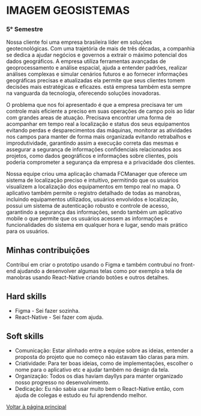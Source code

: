 # IMAGEM GEOSISTEMAS
### 5° Semestre
Nossa cliente foi uma empresa brasileira líder em soluções geotecnológicas. Com uma trajetória de mais de três décadas, a companhia se dedica a ajudar negócios e governos a extrair o máximo potencial dos dados geográficos. A empresa utiliza ferramentas avançadas de geoprocessamento e análise espacial, ajuda a entender padrões, realizar análises complexas e simular cenários futuros e ao fornecer informações geográficas precisas e atualizadas ela permite que seus clientes tomem decisões mais estratégicas e eficazes. está empresa também esta sempre na vanguarda da tecnologia, oferecendo soluções inovadoras. 

O problema que nos foi apresentado é que a empresa precisava ter um controle mais eficiente a preciso em suas operações de campo pois ao lidar com grandes areas de atuação. Precisava encontrar uma forma de acompanhar em tempo real a localização e status dos seus equipamentos evitando perdas e desparecimentos das máquinas, monitorar as atividades nos campos para manter de forma mais organizada evitando retrabalhos e improdutividade, garantindo assim a execução correta das mesmas e assegurar a segurança de informações confidenciais relacionados aos projetos, como dados geográficos e informações sobre clientes, pois poderia comprometer a segurança da empresa e a privacidade dos clientes.

Nossa equipe criou uma aplicação chamada FCManager que oferece um sistema de localização preciso e intuitivo, permitindo que os usuários visualizem a localização dos equipamentos em tempo real no mapa. O aplicativo também permite o registro detalhado de todas as manobras, incluindo equipamentos utilizados, usuários envolvidos e localização, possui um sistema de autenticação robusto e controle de acesso, garantindo a segurança das informações, sendo também um aplicativo mobile o que permite que os usuários acessem as informações e funcionalidades do sistema em qualquer hora e lugar, sendo mais prático para os usuários.

## Minhas contribuições
Contribuí em criar o prototipo usando o Figma e também contrubuí no front-end ajudando a desenvolver algumas telas como por exemplo a tela de manobras usando React-Native criando botões e outros detalhes.

## Hard skills
- Figma - Sei fazer sozinha.
- React-Native - Sei fazer com ajuda.

## Soft skills
- Comunicação: Estar alinhado entre a equipe sobre as ideias, entender a proposta do projeto que no começo não estavam tão claras para mim.
- Criatividade: Para ter boas ideias, como de implementações, escolher o nome para o aplicativo etc e ajudar também no design da tela.
- Organização: Todos os dias haviam dayllys para manter organizado nosso progresso no desenvolvimento.
- Dedicação: Eu não sabia usar muito bem o React-Native então, com ajuda de colegas e estudo eu fui aprendendo melhor. 


[Voltar à página principal](https://github.com/AnaPaulaSOliveira/Portifolio--TG/blob/main/README.md)

